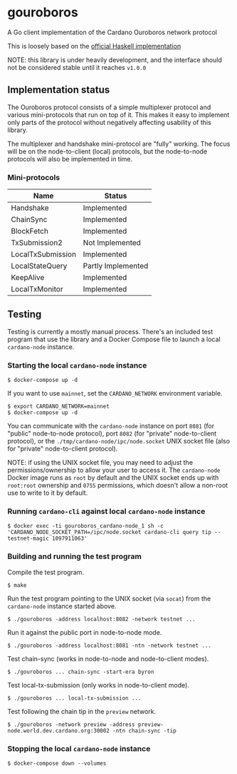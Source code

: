 # gouroboros

A Go client implementation of the Cardano Ouroboros network protocol

This is loosely based on the [official Haskell implementation](https://github.com/input-output-hk/ouroboros-network)

NOTE: this library is under heavily development, and the interface should not be considered stable until it reaches `v1.0.0`

## Implementation status

The Ouroboros protocol consists of a simple multiplexer protocol and various mini-protocols that run on top of it.
This makes it easy to implement only parts of the protocol without negatively affecting usability of this library.

The multiplexer and handshake mini-protocol are "fully" working. The focus will be on the node-to-client (local) protocols,
but the node-to-node protocols will also be implemented in time.

### Mini-protocols

| Name | Status |
| --- | --- |
| Handshake | Implemented |
| ChainSync | Implemented |
| BlockFetch | Implemented |
| TxSubmission2 | Not Implemented |
| LocalTxSubmission | Implemented |
| LocalStateQuery | Partly Implemented |
| KeepAlive | Implemented |
| LocalTxMonitor | Implemented |

## Testing

Testing is currently a mostly manual process. There's an included test program that use the library
and a Docker Compose file to launch a local `cardano-node` instance.

### Starting the local `cardano-node` instance

```
$ docker-compose up -d
```

If you want to use `mainnet`, set the `CARDANO_NETWORK` environment variable.

```
$ export CARDANO_NETWORK=mainnet
$ docker-compose up -d
```

You can communicate with the `cardano-node` instance on port `8081` (for "public" node-to-node protocol), port `8082` (for "private" node-to-client protocol), or
the `./tmp/cardano-node/ipc/node.socket` UNIX socket file (also for "private" node-to-client protocol).

NOTE: if using the UNIX socket file, you may need to adjust the permissions/ownership to allow your user to access it.
The `cardano-node` Docker image runs as `root` by default and the UNIX socket ends up with `root:root` ownership
and `0755` permissions, which doesn't allow a non-root use to write to it by default.

### Running `cardano-cli` against local `cardano-node` instance

```
$ docker exec -ti gouroboros_cardano-node_1 sh -c 'CARDANO_NODE_SOCKET_PATH=/ipc/node.socket cardano-cli query tip --testnet-magic 1097911063'
```

### Building and running the test program

Compile the test program.

```
$ make
```

Run the test program pointing to the UNIX socket (via `socat`) from the `cardano-node` instance started above.

```
$ ./gouroboros -address localhost:8082 -network testnet ...
```

Run it against the public port in node-to-node mode.

```
$ ./gouroboros -address localhost:8081 -ntn -network testnet ...
```

Test chain-sync (works in node-to-node and node-to-client modes).

```
$ ./gouroboros ... chain-sync -start-era byron
```

Test local-tx-submission (only works in node-to-client mode).

```
$ ./gouroboros ... local-tx-submission ...
```

Test following the chain tip in the `preview` network.

```
$ ./gouroboros -network preview -address preview-node.world.dev.cardano.org:30002 -ntn chain-sync -tip
```

### Stopping the local `cardano-node` instance

```
$ docker-compose down --volumes
```
